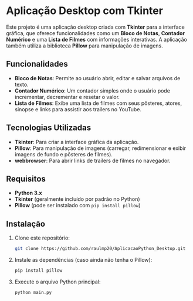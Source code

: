 # Aplicação Desktop com Tkinter

Este projeto é uma aplicação desktop criada com **Tkinter** para a interface gráfica, que oferece funcionalidades como um **Bloco de Notas**, **Contador Numérico** e uma **Lista de Filmes** com informações interativas. A aplicação também utiliza a biblioteca **Pillow** para manipulação de imagens.

## Funcionalidades

- **Bloco de Notas**: Permite ao usuário abrir, editar e salvar arquivos de texto.
- **Contador Numérico**: Um contador simples onde o usuário pode incrementar, decrementar e resetar o valor.
- **Lista de Filmes**: Exibe uma lista de filmes com seus pôsteres, atores, sinopse e links para assistir aos trailers no YouTube.

## Tecnologias Utilizadas

- **Tkinter**: Para criar a interface gráfica da aplicação.
- **Pillow**: Para manipulação de imagens (carregar, redimensionar e exibir imagens de fundo e pôsteres de filmes).
- **webbrowser**: Para abrir links de trailers de filmes no navegador.

## Requisitos

- **Python 3.x**
- **Tkinter** (geralmente incluído por padrão no Python)
- **Pillow** (pode ser instalado com `pip install pillow`)

## Instalação

1. Clone este repositório:
   ```bash
   git clone https://github.com/raulmp20/AplicacaoPython_Desktop.git
   ```
2. Instale as dependências (caso ainda não tenha o Pillow):
   ```bash
   pip install pillow
   ```
3. Execute o arquivo Python principal:
   ```bash
   python main.py
   ```

